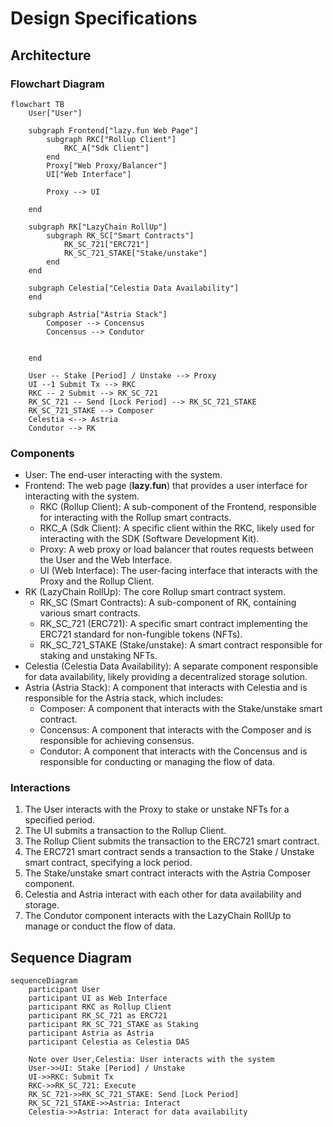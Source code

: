 # Design Specifications

## Architecture

### Flowchart Diagram

```mermaid
flowchart TB
    User["User"]

    subgraph Frontend["lazy.fun Web Page"]
        subgraph RKC["Rollup Client"]
            RKC_A["Sdk Client"] 
        end
        Proxy["Web Proxy/Balancer"]
        UI["Web Interface"]

        Proxy --> UI
        
    end

    subgraph RK["LazyChain RollUp"]
        subgraph RK_SC["Smart Contracts"]
            RK_SC_721["ERC721"]
            RK_SC_721_STAKE["Stake/unstake"]
        end
    end

    subgraph Celestia["Celestia Data Availability"]
    end

    subgraph Astria["Astria Stack"]
        Composer --> Concensus
        Concensus --> Condutor


    end

    User -- Stake [Period] / Unstake --> Proxy
    UI --1 Submit Tx --> RKC
    RKC -- 2 Submit --> RK_SC_721
    RK_SC_721 -- Send [Lock Period] --> RK_SC_721_STAKE
    RK_SC_721_STAKE --> Composer 
    Celestia <--> Astria
    Condutor --> RK
```

### Components

- User: The end-user interacting with the system.
- Frontend: The web page (**lazy.fun**) that provides a user interface for interacting with the system.
  - RKC (Rollup Client): A sub-component of the Frontend, responsible for interacting with the Rollup smart contracts.
  - RKC_A (Sdk Client): A specific client within the RKC, likely used for interacting with the SDK (Software Development Kit).
  - Proxy: A web proxy or load balancer that routes requests between the User and the Web Interface.
  - UI (Web Interface): The user-facing interface that interacts with the Proxy and the Rollup Client.
- RK (LazyChain RollUp): The core Rollup smart contract system.
  - RK_SC (Smart Contracts): A sub-component of RK, containing various smart contracts.
  - RK_SC_721 (ERC721): A specific smart contract implementing the ERC721 standard for non-fungible tokens (NFTs).
  - RK_SC_721_STAKE (Stake/unstake): A smart contract responsible for staking and unstaking NFTs.
- Celestia (Celestia Data Availability): A separate component responsible for data availability, likely providing a decentralized storage solution.
- Astria (Astria Stack): A component that interacts with Celestia and is responsible for the Astria stack, which includes:
  - Composer: A component that interacts with the Stake/unstake smart contract.
  - Concensus: A component that interacts with the Composer and is responsible for achieving consensus.
  - Condutor: A component that interacts with the Concensus and is responsible for conducting or managing the flow of data.

### Interactions

1. The User interacts with the Proxy to stake or unstake NFTs for a specified period.
2. The UI submits a transaction to the Rollup Client.
3. The Rollup Client submits the transaction to the ERC721 smart contract.
4. The ERC721 smart contract sends a transaction to the Stake / Unstake smart contract, specifying a lock period.
5. The Stake/unstake smart contract interacts with the Astria Composer component.
6. Celestia and Astria interact with each other for data availability and storage.
7. The Condutor component interacts with the LazyChain RollUp to manage or conduct the flow of data.

## Sequence Diagram

```mermaid
sequenceDiagram
    participant User
    participant UI as Web Interface
    participant RKC as Rollup Client
    participant RK_SC_721 as ERC721
    participant RK_SC_721_STAKE as Staking
    participant Astria as Astria
    participant Celestia as Celestia DAS

    Note over User,Celestia: User interacts with the system
    User->>UI: Stake [Period] / Unstake
    UI->>RKC: Submit Tx
    RKC->>RK_SC_721: Execute
    RK_SC_721->>RK_SC_721_STAKE: Send [Lock Period]
    RK_SC_721_STAKE->>Astria: Interact
    Celestia->>Astria: Interact for data availability
```
